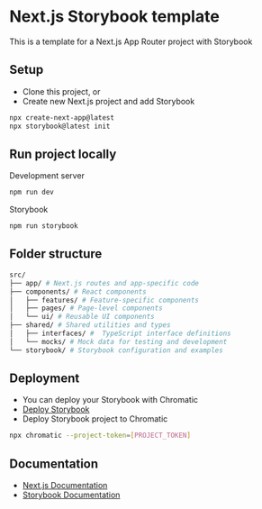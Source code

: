 # Next.js Storybook template

This is a template for a Next.js App Router project with Storybook

## Setup

- Clone this project, or
- Create new Next.js project and add Storybook

```bash
npx create-next-app@latest
npx storybook@latest init
```

## Run project locally

Development server

```bash
npm run dev
```

Storybook

```bash
npm run storybook
```

## Folder structure

```bash
src/
├── app/ # Next.js routes and app-specific code
├── components/ # React components
│   ├── features/ # Feature-specific components
│   ├── pages/ # Page-level components
│   └── ui/ # Reusable UI components
├── shared/ # Shared utilities and types
│   ├── interfaces/ #  TypeScript interface definitions
│   └── mocks/ # Mock data for testing and development
└── storybook/ # Storybook configuration and examples
```

## Deployment

- You can deploy your Storybook with Chromatic
- [Deploy Storybook](https://storybook.js.org/tutorials/intro-to-storybook/react/en/deploy/)
- Deploy Storybook project to Chromatic

```bash
npx chromatic --project-token=[PROJECT_TOKEN]
```

## Documentation

- [Next.js Documentation](https://nextjs.org/docs)
- [Storybook Documentation](https://storybook.js.org/docs)
